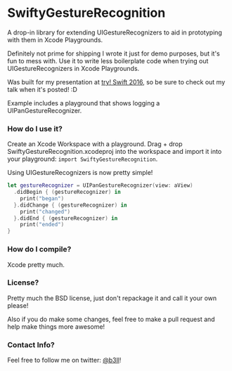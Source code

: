 # SwiftyGestureRecognition

A drop-in library for extending UIGestureRecognizers to aid in prototyping with them in Xcode Playgrounds. 

Definitely not prime for shipping I wrote it just for demo purposes, but it's fun to mess with. Use it to write less boilerplate code when trying out UIGestureRecognizers in Xcode Playgrounds.

Was built for my presentation at [try! Swift 2016](http://www.tryswift.com), so be sure to check out my talk when it's posted! :D

Example includes a playground that shows logging a UIPanGestureRecognizer.

### How do I use it?

Create an Xcode Workspace with a playground. Drag + drop SwiftyGestureRecognition.xcodeproj into the workspace and import it into your playground: `import SwiftyGestureRecognition`.

Using UIGestureRecognizers is now pretty simple!

```swift
let gestureRecognizer = UIPanGestureRecognizer(view: aView)
  .didBegin { (gestureRecognizer) in
    print("began")
  }.didChange { (gestureRecognizer) in
    print("changed")
  }.didEnd { (gestureRecognizer) in
    print("ended")
}
```

### How do I compile?
Xcode pretty much.

### License?
Pretty much the BSD license, just don't repackage it and call it your own please!

Also if you do make some changes, feel free to make a pull request and help make things more awesome!

### Contact Info?

Feel free to follow me on twitter: [@b3ll](https://www.twitter.com/b3ll)!
